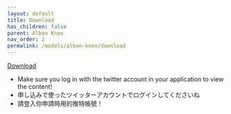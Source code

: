 ```yaml
---
layout: default
title: Download
has_children: false
parent: Alban Knox
nav_order: 2
permalink: /models/alban-knox/download
---
```

[Download](https://privatter.net/p/9150425)

- Make sure you log in with the twitter account in your application to view the content!
- 申し込みで使ったツイッターアカウントでログインしてくださいね
- 請登入你申請時用的推特帳號！
